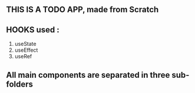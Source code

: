 ## THIS IS A TODO APP, made from Scratch

## HOOKS used :
1. useState
2. useEffect
3. useRef

## All main components are separated in three sub-folders 